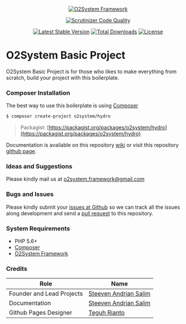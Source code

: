 <div align="center" markdown="1">

[![O2System Framework](http://o2system.id/assets/img/logo/logo-white-200px.png?logo)](http://o2system.id)

[![Scrutinizer Code Quality](https://scrutinizer-ci.com/g/turahe/carbon/badges/quality-score.png?b=master)](https://scrutinizer-ci.com/g/turahe/carbon/?branch=master)

[![Latest Stable Version](https://poser.pugx.org/o2system/hydro/v/stable)](https://packagist.org/packages/o2system/hydro)
[![Total Downloads](https://poser.pugx.org/o2system/hydro/downloads)](https://packagist.org/packages/o2system/hydro)
[![License](https://poser.pugx.org/o2system/hydro/license)](https://packagist.org/packages/o2system/hydro)

</div>


# O2System Basic Project
O2System Basic Project is for those who likes to make everything from scratch, build your project with this boilerplate.


### Composer Installation
The best way to use this boilerplate is using [Composer](https://getcomposer.org)

```sh
$ composer create-project o2system/hydro
```

> Packagist: [https://packagist.org/packages/o2system/hydro](https://packagist.org/packages/o2system/hydro)

Documentation is available on this repository [wiki](https://github.com/o2system/o2system/wiki) or visit this repository [github page](https://o2system.github.io/o2system).

### Ideas and Suggestions
Please kindly mail us at [o2system.framework@gmail.com](mailto:o2system.framework@gmail.com])

### Bugs and Issues
Please kindly submit your [issues at Github](http://github.com/o2system/hydro/issues) so we can track all the issues along development and send a [pull request](http://github.com/o2system/hydro/pulls) to this repository.

### System Requirements
- PHP 5.6+
- [Composer](https://getcomposer.org)
- [O2System Framework](https://github.com/o2system/framework)

### Credits
|Role|Name|
|----|----|
|Founder and Lead Projects|[Steeven Andrian Salim](http://steevenz.com)|
|Documentation|[Steeven Andrian Salim](http://steevenz.com)
|Github Pages Designer| [Teguh Rianto](http://teguhrianto.tk)